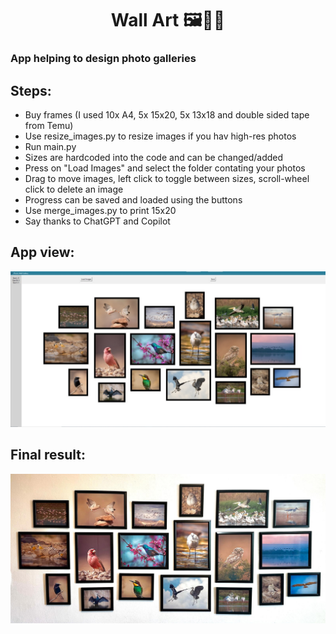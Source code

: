 <div align="center">
  
# Wall Art  🖼️📸🎨

</div>

### App helping to design photo galleries

## Steps:

 - Buy frames (I used 10x A4, 5x 15x20, 5x 13x18 and double sided tape from Temu)
 - Use resize_images.py to resize images if you hav high-res photos
 - Run main.py
 - Sizes are hardcoded into the code and can be changed/added
 - Press on "Load Images" and select the folder contating your photos
 - Drag to move images, left click to toggle between sizes, scroll-wheel click to delete an image
 - Progress can be saved and loaded using the buttons
 - Use merge_images.py to print 15x20
 - Say thanks to ChatGPT and Copilot


## App view:
![Oops](resources/app.jpeg) 

## Final result:
![Oops](resources/wall.jpeg) 



